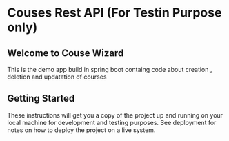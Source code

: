 # Couses Rest API   (For Testin Purpose only)
## Welcome to Couse Wizard

This is the demo app build in spring boot containg code about creation , deletion and updatation of courses

## Getting Started

These instructions will get you a copy of the project up and running on your local machine for development and testing purposes. See deployment for notes on how to deploy the project on a live system.

